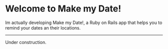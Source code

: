 Welcome to Make my Date!
===================


Im actually developing Make my Date!, a Ruby on Rails app that helps you to remind your dates an their locations.

----------


Under construction.